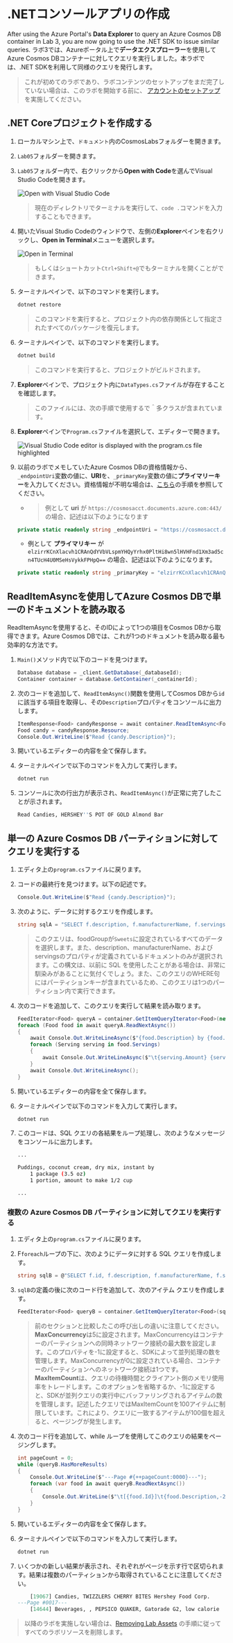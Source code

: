# .NETコンソールアプリの作成

After using the Azure Portal's **Data Explorer** to query an Azure Cosmos DB container in Lab 3, you are now going to use the .NET SDK to issue similar queries.
ラボ3では、Azureポータル上で**データエクスプローラー**を使用してAzure Cosmos DBコンテナーに対してクエリを実行しました。本ラボでは、.NET SDKを利用して同様のクエリを発行します。

> これが初めてのラボであり、ラボコンテンツのセットアップをまだ完了していない場合は、このラボを開始する前に、 [アカウントのセットアップ](00-account_setup.md) を実施してください。

## .NET Coreプロジェクトを作成する

1. ローカルマシン上で、`ドキュメント`内のCosmosLabsフォルダーを開きます。

2. `Lab05`フォルダーを開きます。

3. `Lab05`フォルダー内で、右クリックから**Open with Code**を選んでVisual Studio Codeを開きます。

   ![Open with Visual Studio Code](../media/03-open_with_code.jpg)

   > 現在のディレクトリでターミナルを実行して、`code .`コマンドを入力することもできます。

4. 開いたVisual Studio Codeのウィンドウで、左側の**Explorer**ペインを右クリックし、**Open in Terminal**メニューを選択します。

   ![Open in Terminal](../media/open_in_terminal.jpg)

   > もしくはショートカット`Ctrl+Shift+@`でもターミナルを開くことができます。

5. ターミナルペインで、以下のコマンドを実行します。

   ```sh
   dotnet restore
   ```

   > このコマンドを実行すると、プロジェクト内の依存関係として指定されたすべてのパッケージを復元します。

6. ターミナルペインで、以下のコマンドを実行します。

   ```sh
   dotnet build
   ```

   > このコマンドを実行すると、プロジェクトがビルドされます。

7. **Explorer**ペインで、プロジェクト内に`DataTypes.cs`ファイルが存在することを確認します。

   > このファイルには、次の手順で使用するで＾多クラスが含まれています。

8. **Explorer**ペインで`Program.cs`ファイルを選択して、エディターで開きます。

   ![Visual Studio Code editor is displayed with the program.cs file highlighted](../media/03-program_editor.jpg "Open the program.cs file")

9. 以前のラボでメモしていたAzure Cosmos DBの資格情報から、`_endpointUri`変数の値に、**URI**を、`_primaryKey`変数の値に**プライマリーキー**を入力してください。資格情報が不明な場合は、[こちら](00-account_setup.md)の手順を参照してください。

    - > 例として **uri** が `https://cosmosacct.documents.azure.com:443/` の場合、記述は以下のようになります

    ```csharp
    private static readonly string _endpointUri = "https://cosmosacct.documents.azure.com:443/";
    ```

    - 例として **プライマリキー** が ``elzirrKCnXlacvh1CRAnQdYVbVLspmYHQyYrhx0PltHi8wn5lHVHFnd1Xm3ad5cn4TUcH4U0MSeHsVykkFPHpQ==`` の場合、記述は以下のようになります。

    ```csharp
    private static readonly string _primaryKey = "elzirrKCnXlacvh1CRAnQdYVbVLspmYHQyYrhx0PltHi8wn5lHVHFnd1Xm3ad5cn4TUcH4U0MSeHsVykkFPHpQ==";
    ```

## ReadItemAsyncを使用してAzure Cosmos DBで単一のドキュメントを読み取る

ReadItemAsyncを使用すると、そのIDによって1つの項目をCosmos DBから取得できます。Azure Cosmos DBでは、これが1つのドキュメントを読み取る最も効率的な方法です。

1. `Main()`メソッド内で以下のコードを見つけます。

    ```csharp
    Database database = _client.GetDatabase(_databaseId);
    Container container = database.GetContainer(_containerId);
    ```

1. 次のコードを追加して、`ReadItemAsync()`関数を使用してCosmos DBから`id`に該当する項目を取得し、その`Description`プロパティをコンソールに出力します。

    ```csharp
    ItemResponse<Food> candyResponse = await container.ReadItemAsync<Food>("19130", new PartitionKey("Sweets"));
    Food candy = candyResponse.Resource;
    Console.Out.WriteLine($"Read {candy.Description}");
    ```

1. 開いているエディターの内容を全て保存します。

1. ターミナルペインで以下のコマンドを入力して実行します。

   ```sh
   dotnet run
   ```

1. コンソールに次の行出力が表示され、`ReadItemAsync()`が正常に完了したことが示されます。 

   ```sh
   Read Candies, HERSHEY''S POT OF GOLD Almond Bar
   ```

## 単一の Azure Cosmos DB パーティションに対してクエリを実行する

1. エディタ上の`program.cs`ファイルに戻ります。

1. コードの最終行を見つけます。以下の記述です。

    ```csharp
    Console.Out.WriteLine($"Read {candy.Description}");
    ```

1. 次のように、データに対するクエリを作成します。

    ```csharp
    string sqlA = "SELECT f.description, f.manufacturerName, f.servings FROM foods f WHERE f.foodGroup = 'Sweets' and IS_DEFINED(f.description) and IS_DEFINED(f.manufacturerName) and IS_DEFINED(f.servings)";
    ```

    > このクエリは、foodGroupが`Sweets`に設定されているすべてのデータを選択します。また、description、manufacturerName、およびservingsのプロパティが定義されているドキュメントのみが選択されます。この構文は、以前に SQL を使用したことがある場合は、非常に馴染みがあることに気付くでしょう。また、このクエリのWHERE句にはパーティションキーが含まれているため、このクエリは1つのパーティション内で実行できます。

1. 次のコードを追加して、このクエリを実行して結果を読み取ります。

   ```csharp
   FeedIterator<Food> queryA = container.GetItemQueryIterator<Food>(new QueryDefinition(sqlA), requestOptions: new QueryRequestOptions{MaxConcurrency = 1});
   foreach (Food food in await queryA.ReadNextAsync())
   {
       await Console.Out.WriteLineAsync($"{food.Description} by {food.ManufacturerName}");
       foreach (Serving serving in food.Servings)
       {
           await Console.Out.WriteLineAsync($"\t{serving.Amount} {serving.Description}");
       }
       await Console.Out.WriteLineAsync();
   }
   ```

1. 開いているエディターの内容を全て保存します。

1. ターミナルペインで以下のコマンドを入力して実行します。

    ```sh
    dotnet run
    ```

1. このコードは、SQL クエリの各結果をループ処理し、次のようなメッセージをコンソールに出力します。

    ```sh
    ...

    Puddings, coconut cream, dry mix, instant by
        1 package (3.5 oz)
        1 portion, amount to make 1/2 cup

    ...
    ```

### 複数の Azure Cosmos DB パーティションに対してクエリを実行する

1. エディタ上の`program.cs`ファイルに戻ります。

2. F`foreach`ループの下に、次のようにデータに対する SQL クエリを作成します。

    ```csharp
    string sqlB = @"SELECT f.id, f.description, f.manufacturerName, f.servings FROM foods f WHERE IS_DEFINED(f.manufacturerName)";
    ```

3. `sqlB`の定義の後に次のコード行を追加して、次のアイテム クエリを作成します。

    ```csharp
    FeedIterator<Food> queryB = container.GetItemQueryIterator<Food>(sqlB, requestOptions: new QueryRequestOptions{MaxConcurrency = 5, MaxItemCount = 100});
    ```

    > 前のセクションと比較したこの呼び出しの違いに注意してください。**MaxConcurrency**は5に設定されます。MaxConcurrencyはコンテナーのパーティションへの同時ネットワーク接続の最大数を設定します。このプロパティを-1に設定すると、SDKによって並列処理の数を管理します。MaxConcurrencyが0に設定されている場合、コンテナーのパーティションへのネットワーク接続は1つです。**MaxItemCount**は、クエリの待機時間とクライアント側のメモリ使用率をトレードします。このオプションを省略するか、-1に設定すると、SDKが並列クエリの実行中にバッファリングされるアイテムの数を管理します。記述したクエリではMaxItemCountを100アイテムに制限しています。これにより、クエリに一致するアイテムが100個を超えると、ページングが発生します。

4. 次のコード行を追加して、while ループを使用してこのクエリの結果をページングします。

    ```csharp
    int pageCount = 0;
    while (queryB.HasMoreResults)
    {
        Console.Out.WriteLine($"---Page #{++pageCount:0000}---");
        foreach (var food in await queryB.ReadNextAsync())
        {
            Console.Out.WriteLine($"\t[{food.Id}]\t{food.Description,-20}\t{food.ManufacturerName,-40}");
        }
    }
    ```

5. 開いているエディターの内容を全て保存します。

6. ターミナルペインで以下のコマンドを入力して実行します。

    ```sh
    dotnet run
    ```

7. いくつかの新しい結果が表示され、それぞれがページを示す行で区切られます。結果は複数のパーティションから取得されていることに注意してください。

    ```sql
        [19067] Candies, TWIZZLERS CHERRY BITES Hershey Food Corp.
    ---Page #0017---
        [14644] Beverages, , PEPSICO QUAKER, Gatorade G2, low calorie   Quaker Oats Company - The Gatorade Company,  a unit of Pepsi Co.
    ```

> 以降のラボを実施しない場合は、[Removing Lab Assets](11-cleaning_up.md) の手順に従ってすべてのラボリソースを削除します。
